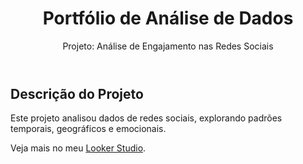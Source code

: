 <!DOCTYPE html>
<html lang="pt-br">
<head>
  <meta charset="UTF-8">
  <meta name="viewport" content="width=device-width, initial-scale=1.0">
  <title>Meu Portfólio - Análise de Dados</title>
</head>
<body>
  <header>
    <h1>Portfólio de Análise de Dados</h1>
    <p>Projeto: Análise de Engajamento nas Redes Sociais</p>
  </header>

  <section>
    <h2>Descrição do Projeto</h2>
    <p>Este projeto analisou dados de redes sociais, explorando padrões temporais, geográficos e emocionais.</p>
  </section>

 

  <footer>
    <p>Veja mais no meu <a href="https://lookerstudio.google.com/reporting/22e88c0c-e40a-4b46-9b05-ff2a40f275f7">Looker Studio</a>.</p>
  </footer>
</body>
</html>
